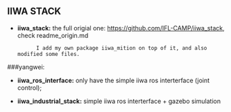 ## IIWA STACK

* **iiwa_stack:**  the full origial one: https://github.com/IFL-CAMP/iiwa_stack, check readme_origin.md

            I add my own package iiwa_mition on top of it, and also modified some files.


###yangwei: 

* **iiwa_ros_interface:**  only have the simple iiwa ros interterface (joint control);

* **iiwa_industrial_stack:**  simple iiwa ros interterface +  gazebo simulation
